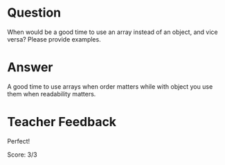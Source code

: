 # Question
When would be a good time to use an array instead of an object, and vice versa? Please provide examples.

# Answer

A good time to use arrays when order matters while with object you use them when readability matters. 

# Teacher Feedback

Perfect!

Score: 3/3
